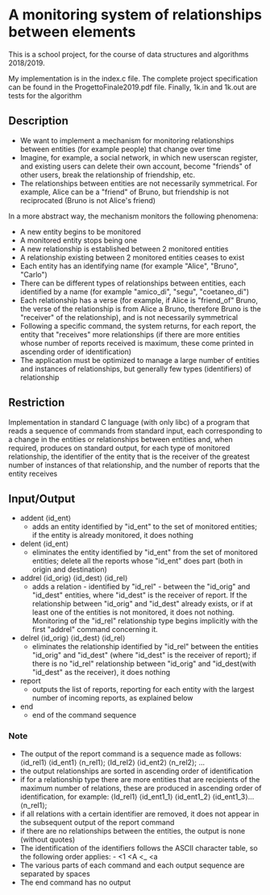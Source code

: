 # A monitoring system of relationships between elements

This is a school project, for the course of data structures and algorithms 2018/2019.

My implementation is in the index.c file. The complete project specification can be found in the ProgettoFinale2019.pdf file. Finally, 1k.in and 1k.out are tests for the algorithm

## Description

- We want to implement a mechanism for monitoring relationships between entities (for example people) that change over time
- Imagine, for example, a social network, in which new userscan register, and existing users can delete their own account, become "friends" of other users, break the relationship of friendship, etc.
- The relationships between entities are not necessarily symmetrical. For example, Alice can be a "friend" of Bruno, but friendship is not reciprocated (Bruno is not Alice's friend)

In a more abstract way, the mechanism monitors the following phenomena:

- A new entity begins to be monitored
- A monitored entity stops being one
- A new relationship is established between 2 monitored entities
- A relationship existing between 2 monitored entities ceases to exist
- Each entity has an identifying name (for example "Alice", "Bruno", "Carlo")
- There can be different types of relationships between entities, each identified by a name (for example "amico_di", "segu", "coetaneo_di")
- Each relationship has a verse (for example, if Alice is "friend_of" Bruno, the verse of the relationship is from Alice a Bruno, therefore Bruno is the "receiver" of the relationship), and is not necessarily symmetrical
- Following a specific command, the system returns, for each report, the entity that "receives" more relationships (if there are more entities whose number of reports received is maximum, these come printed in ascending order of identification)
- The application must be optimized to manage a large number of entities and instances of relationships, but generally few types (identifiers) of relationship

## Restriction

Implementation in standard C language (with only libc) of a program that reads a sequence of commands from standard input, each corresponding to a change in the entities or relationships between entities and, when required, produces on standard output, for each type of monitored relationship, the identifier of the entity that is the receiver of the greatest number of instances of that relationship, and the number of reports that the entity receives

## Input/Output

- addent ⟨id_ent⟩
  - adds an entity identified by "id_ent" to the set of monitored entities; if the entity is already monitored, it does nothing
- delent ⟨id_ent⟩
  - eliminates the entity identified by "id_ent" from the set of monitored entities; delete all the reports whose "id_ent" does part (both in origin and destination)
- addrel ⟨id_orig⟩ ⟨id_dest⟩ ⟨id_rel⟩
  - adds a relation - identified by "id_rel" - between the "id_orig" and "id_dest" entities, where "id_dest" is the receiver of report. If the relationship between "id_orig" and "id_dest" already exists, or if at least one of the entities is not monitored, it does not nothing. Monitoring of the "id_rel" relationship type begins implicitly with the first "addrel" command concerning it.
- delrel ⟨id_orig⟩ ⟨id_dest⟩ ⟨id_rel⟩
  - eliminates the relationship identified by "id_rel" between the entities "id_orig" and "id_dest" (where "id_dest" is the receiver of report); if there is no "id_rel" relationship between "id_orig" and "id_dest(with "id_dest" as the receiver), it does nothing
- report
  - outputs the list of reports, reporting for each entity with the largest number of incoming reports, as explained below
- end
  - end of the command sequence

### Note

- The output of the report command is a sequence made as follows: ⟨id_rel1⟩ ⟨id_ent1⟩ ⟨n_rel1⟩; ⟨Id_rel2⟩ ⟨id_ent2⟩ ⟨n_rel2⟩; ...
- the output relationships are sorted in ascending order of identification
- if for a relationship type there are more entities that are recipients of the maximum number of relations, these are produced in ascending order of identification, for example: ⟨Id_rel1⟩ ⟨id_ent1_1⟩ ⟨id_ent1_2⟩ ⟨id_ent1_3⟩… ⟨n_rel1⟩;
- if all relations with a certain identifier are removed, it does not appear in the subsequent output of the report command
- if there are no relationships between the entities, the output is none (without quotes)
- The identification of the identifiers follows the ASCII character table, so the following order applies: - <1 <A <\_ <a
- The various parts of each command and each output sequence are separated by spaces
- The end command has no output
